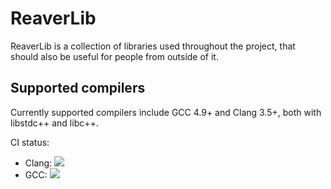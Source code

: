 # ReaverLib

ReaverLib is a collection of libraries used throughout the project, that should
also be useful for people from outside of it.

## Supported compilers

Currently supported compilers include GCC 4.9+ and Clang 3.5+, both with libstdc++
and libc++.

CI status:

 * Clang: <a href="http://ci.reaver-project.org/viewType.html?buildTypeId=reaverlib_TestBuildWithClang&guest=1">
    <img src="http://ci.reaver-project.org/app/rest/builds/buildType:(id:reaverlib_TestBuildWithClang)/statusIcon"></a>
 * GCC: <a href="http://ci.reaver-project.org/viewType.html?buildTypeId=reaverlib_TestBuildWithGcc&guest=1">
    <img src="http://ci.reaver-project.org/app/rest/builds/buildType:(id:reaverlib_TestBuildWithGcc)/statusIcon"></a>
